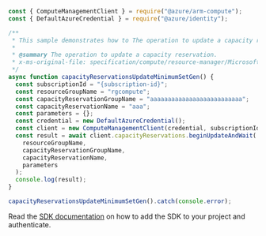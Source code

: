```javascript
const { ComputeManagementClient } = require("@azure/arm-compute");
const { DefaultAzureCredential } = require("@azure/identity");

/**
 * This sample demonstrates how to The operation to update a capacity reservation.
 *
 * @summary The operation to update a capacity reservation.
 * x-ms-original-file: specification/compute/resource-manager/Microsoft.Compute/stable/2021-11-01/examples/compute/CapacityReservations_Update_MinimumSet_Gen.json
 */
async function capacityReservationsUpdateMinimumSetGen() {
  const subscriptionId = "{subscription-id}";
  const resourceGroupName = "rgcompute";
  const capacityReservationGroupName = "aaaaaaaaaaaaaaaaaaaaaaaaaa";
  const capacityReservationName = "aaa";
  const parameters = {};
  const credential = new DefaultAzureCredential();
  const client = new ComputeManagementClient(credential, subscriptionId);
  const result = await client.capacityReservations.beginUpdateAndWait(
    resourceGroupName,
    capacityReservationGroupName,
    capacityReservationName,
    parameters
  );
  console.log(result);
}

capacityReservationsUpdateMinimumSetGen().catch(console.error);
```

Read the [SDK documentation](https://github.com/Azure/azure-sdk-for-js/blob/%40azure%2Farm-compute_17.3.1/sdk/compute/arm-compute/README.md) on how to add the SDK to your project and authenticate.
